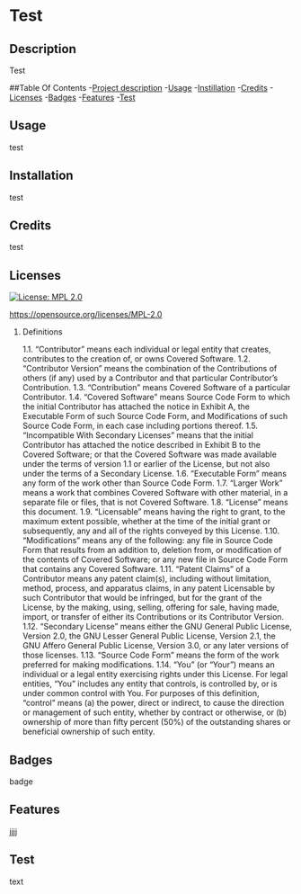 # Test

  ## Description
  Test

  ##Table Of Contents
  -[Project description](#Description)
  -[Usage](#Usage)
  -[Instillation](#Installation)
  -[Credits](#Credits)
  -[Licenses](#Licenses)
  -[Badges](#Badges)
  -[Features](#features)
  -[Test](#Test)

  ## Usage 
  test

  ## Installation
  test

  ## Credits
  test

  ## Licenses
  [![License: MPL 2.0](https://img.shields.io/badge/License-MPL_2.0-brightgreen.svg)](https://opensource.org/licenses/MPL-2.0)

  https://opensource.org/licenses/MPL-2.0


  1. Definitions

      1.1. “Contributor”
      means each individual or legal entity that creates, contributes to the creation of, or owns Covered Software.
      1.2. “Contributor Version”
      means the combination of the Contributions of others (if any) used by a Contributor and that particular Contributor’s Contribution.
      1.3. “Contribution”
      means Covered Software of a particular Contributor.
      1.4. “Covered Software”
      means Source Code Form to which the initial Contributor has attached the notice in Exhibit A, the Executable Form of such Source Code Form, and Modifications of such Source Code Form, in each case including portions thereof.
      1.5. “Incompatible With Secondary Licenses”
      means
      that the initial Contributor has attached the notice described in Exhibit B to the Covered Software; or
      that the Covered Software was made available under the terms of version 1.1 or earlier of the License, but not also under the terms of a Secondary License.
      1.6. “Executable Form”
      means any form of the work other than Source Code Form.
      1.7. “Larger Work”
      means a work that combines Covered Software with other material, in a separate file or files, that is not Covered Software.
      1.8. “License”
      means this document.
      1.9. “Licensable”
      means having the right to grant, to the maximum extent possible, whether at the time of the initial grant or subsequently, any and all of the rights conveyed by this License.
      1.10. “Modifications”
      means any of the following:
      any file in Source Code Form that results from an addition to, deletion from, or modification of the contents of Covered Software; or
      any new file in Source Code Form that contains any Covered Software.
      1.11. “Patent Claims” of a Contributor
      means any patent claim(s), including without limitation, method, process, and apparatus claims, in any patent Licensable by such Contributor that would be infringed, but for the grant of the License, by the making, using, selling, offering for sale, having made, import, or transfer of either its Contributions or its Contributor Version.
      1.12. “Secondary License”
      means either the GNU General Public License, Version 2.0, the GNU Lesser General Public License, Version 2.1, the GNU Affero General Public License, Version 3.0, or any later versions of those licenses.
      1.13. “Source Code Form”
      means the form of the work preferred for making modifications.
      1.14. “You” (or “Your”)
      means an individual or a legal entity exercising rights under this License. For legal entities, “You” includes any entity that controls, is controlled by, or is under common control with You. For purposes of this definition, “control” means (a) the power, direct or indirect, to cause the direction or management of such entity, whether by contract or otherwise, or (b) ownership of more than fifty percent (50%) of the outstanding shares or beneficial ownership of such entity.
      

  ## Badges
  badge 

  ## Features
  jjjj

  ## Test
  text

